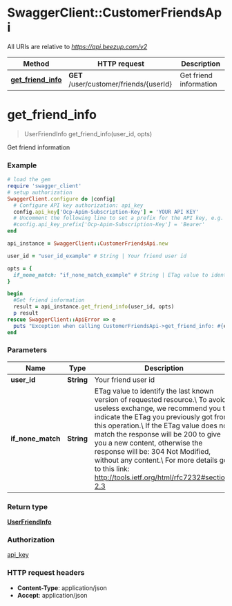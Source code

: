 # SwaggerClient::CustomerFriendsApi

All URIs are relative to *https://api.beezup.com/v2*

Method | HTTP request | Description
------------- | ------------- | -------------
[**get_friend_info**](CustomerFriendsApi.md#get_friend_info) | **GET** /user/customer/friends/{userId} | Get friend information


# **get_friend_info**
> UserFriendInfo get_friend_info(user_id, opts)

Get friend information

### Example
```ruby
# load the gem
require 'swagger_client'
# setup authorization
SwaggerClient.configure do |config|
  # Configure API key authorization: api_key
  config.api_key['Ocp-Apim-Subscription-Key'] = 'YOUR API KEY'
  # Uncomment the following line to set a prefix for the API key, e.g. 'Bearer' (defaults to nil)
  #config.api_key_prefix['Ocp-Apim-Subscription-Key'] = 'Bearer'
end

api_instance = SwaggerClient::CustomerFriendsApi.new

user_id = "user_id_example" # String | Your friend user id

opts = { 
  if_none_match: "if_none_match_example" # String | ETag value to identify the last known version of requested resource.\\ To avoid useless exchange, we recommend you to indicate the ETag you previously got from this operation.\\ If the ETag value does not match the response will be 200 to give you a new content, otherwise the response will be: 304 Not Modified, without any content.\\ For more details go to this link: http://tools.ietf.org/html/rfc7232#section-2.3 
}

begin
  #Get friend information
  result = api_instance.get_friend_info(user_id, opts)
  p result
rescue SwaggerClient::ApiError => e
  puts "Exception when calling CustomerFriendsApi->get_friend_info: #{e}"
end
```

### Parameters

Name | Type | Description  | Notes
------------- | ------------- | ------------- | -------------
 **user_id** | **String**| Your friend user id | 
 **if_none_match** | **String**| ETag value to identify the last known version of requested resource.\\ To avoid useless exchange, we recommend you to indicate the ETag you previously got from this operation.\\ If the ETag value does not match the response will be 200 to give you a new content, otherwise the response will be: 304 Not Modified, without any content.\\ For more details go to this link: http://tools.ietf.org/html/rfc7232#section-2.3  | [optional] 

### Return type

[**UserFriendInfo**](UserFriendInfo.md)

### Authorization

[api_key](../README.md#api_key)

### HTTP request headers

 - **Content-Type**: application/json
 - **Accept**: application/json



